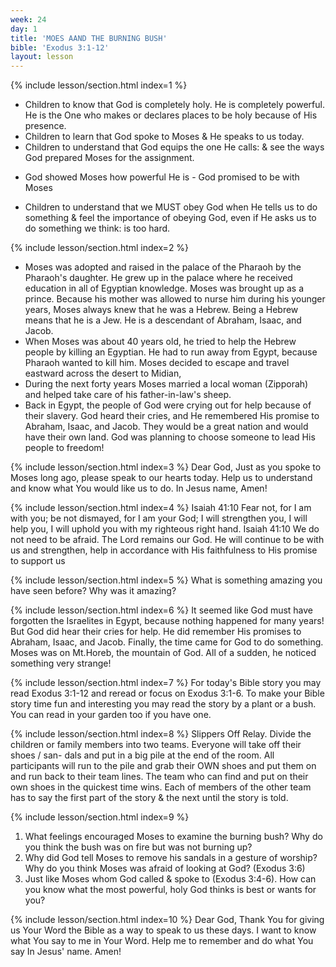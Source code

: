 ```yaml
---
week: 24
day: 1
title: 'MOES AAND THE BURNING BUSH'
bible: 'Exodus 3:1-12'
layout: lesson
---
```



{% include lesson/section.html index=1 %}
* Children to know that God is completely holy. He is completely powerful. He is the One who makes or declares places to be holy because of His presence.
* Children to learn that God spoke to Moses & He speaks to us today.
* Children to understand that God equips the one He calls: & see the ways God prepared Moses for the assignment.
- God showed Moses how powerful He is - God promised to be with Moses
* Children to understand that we MUST obey God when He tells us to do something & feel the importance of obeying God, even if He asks us to do something we think: is too hard.


{% include lesson/section.html index=2 %}
- Moses was adopted and raised in the palace of the Pharaoh by the Pharaoh's daughter. He grew up in the palace where he received education in all of Egyptian knowledge. Moses was brought up as a prince. Because his mother was allowed to nurse him during his younger years, Moses always knew that he was a Hebrew. Being a Hebrew means that he is a Jew. He is a descendant of Abraham, Isaac, and Jacob.
- When Moses was about 40 years old, he tried to help the Hebrew people by killing an Egyptian. He had to run away from Egypt, because Pharaoh wanted to kill him. Moses decided to escape and travel eastward across the desert to Midian,
- During the next forty years Moses married a local woman (Zipporah) and helped take care of his father-in-law's sheep.
- Back in Egypt, the people of God were crying out for help because of their slavery. God heard their cries, and He remembered His promise to Abraham, Isaac, and Jacob. They would be a great nation and would have their own land. God was planning to choose someone to lead His people to freedom!


{% include lesson/section.html index=3 %}
Dear God, Just as you spoke to Moses long ago, please speak to our hearts today. Help us to understand and know what You would like us to do. In Jesus name, Amen!


{% include lesson/section.html index=4 %}
 Isaiah 41:10 Fear not, for I am with you; be not dismayed, for I am your God; I will strengthen you, I will help you, I will uphold you with my righteous right hand. Isaiah 41:10 We do not need to be afraid. The Lord remains our God. He will continue to be with us and strengthen, help in accordance with His faithfulness to His promise to support us


{% include lesson/section.html index=5 %}
What is something amazing you have seen before? Why was it amazing?


{% include lesson/section.html index=6 %}
It seemed like God must have forgotten the Israelites in Egypt, because nothing happened for many years! But God did hear their cries for help. He did remember His promises to Abraham, Isaac, and Jacob. Finally, the time came for God to do something. Moses was on Mt.Horeb, the mountain of God. All of a sudden, he noticed something very strange!


{% include lesson/section.html index=7 %}
For today's Bible story you may read Exodus 3:1-12 and reread or focus on Exodus 3:1-6. To make your Bible story time fun and interesting you may read the story by a plant or a bush. You can read in your garden too if you have one.


{% include lesson/section.html index=8 %}
 Slippers Off Relay. Divide the children or family members into two teams. Everyone will take off their shoes / san- dals and put in a big pile at the end of the room. All participants will run to the pile and grab their OWN shoes and put them on and run back to their team lines. The team who can find and put on their own shoes in the quickest time wins. Each of members of the other team has to say the first part of the story & the next until the story is told.


{% include lesson/section.html index=9 %}
1. What feelings encouraged Moses to examine the burning bush? Why do you think the bush was on fire but was not burning up?
2. Why did God tell Moses to remove his sandals in a gesture of worship? Why do you think Moses was afraid of looking at God? (Exodus 3:6)
3. Just like Moses whom God called & spoke to (Exodus 3:4-6). How can you know what the most powerful, holy God thinks is best or wants for you?


{% include lesson/section.html index=10 %}
Dear God, Thank You for giving us Your Word the Bible as a way to speak to us these days. I want to know what You say to me in Your Word. Help me to remember and do what You say In Jesus' name. Amen!


